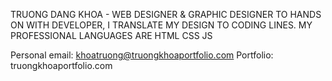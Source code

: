 TRUONG DANG KHOA - WEB DESIGNER & GRAPHIC DESIGNER
TO HANDS ON WITH DEVELOPER, I TRANSLATE MY DESIGN TO CODING LINES.
MY PROFESSIONAL LANGUAGES ARE HTML CSS JS

Personal email: khoatruong@truongkhoaportfolio.com
Portfolio: truongkhoaportfolio.com
